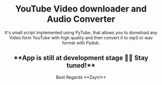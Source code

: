<h1 align="center">
    YouTube Video downloader and Audio Converter
</h1>

<p align="center">
It's small script implemented using PyTube, that allows you to donwload any Video form YouTube with high quality and then convert it to mp3 or wav format with Pydub.
</p>


<h2 align="center">
**App is still at development stage ✌🏻 Stay tuned!**
</h2>

<p align="center">
 Best Regards **Zayn!**
</p>
